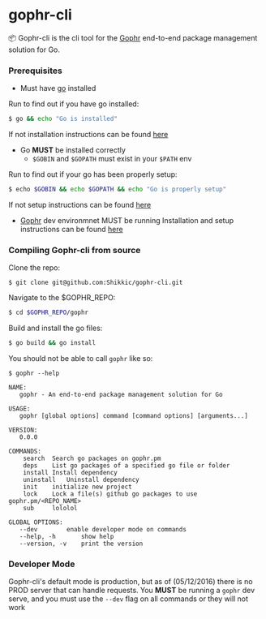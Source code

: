 # gophr-cli

:package: Gophr-cli is the cli tool for the [Gophr](https://github.com/skeswa/gophr) end-to-end package management solution for Go.

### Prerequisites
- Must have [go](https://golang.org/) installed

Run to find out if you have go installed:
```sh
$ go && echo "Go is installed"
```
If not installation instructions can be found [here](https://golang.org/dl/)

- Go **MUST** be installed correctly
  - `$GOBIN` and `$GOPATH` must exist in your `$PATH` env

Run to find out if your go has been properly setup:
```sh
$ echo $GOBIN && echo $GOPATH && echo "Go is properly setup"
```
If not setup instructions can be found [here]()

- [Gophr](https://github.com/skeswa/gophr) dev environmnet MUST be running
Installation and setup instructions can be found [here](https://github.com/skeswa/gophr)


### Compiling Gophr-cli from source

Clone the repo:
```
$ git clone git@github.com:Shikkic/gophr-cli.git
```

Navigate to the $GOPHR_REPO:
```sh
$ cd $GOPHR_REPO/gophr
```

Build and install the go files:
```sh
$ go build && go install
```

You should not be able to call `gophr` like so:
```
$ gophr --help
```

```
NAME:
   gophr - An end-to-end package management solution for Go

USAGE:
   gophr [global options] command [command options] [arguments...]

VERSION:
   0.0.0

COMMANDS:
    search	Search go packages on gophr.pm
    deps	List go packages of a specified go file or folder
    install	Install dependency
    uninstall	Uninstall dependency
    init	initialize new project
    lock	Lock a file(s) github go packages to use gophr.pm/<REPO_NAME>
    sub		lololol

GLOBAL OPTIONS:
   --dev		enable developer mode on commands
   --help, -h		show help
   --version, -v	print the version
```

### Developer Mode

Gophr-cli's default mode is production, but as of (05/12/2016) there is no PROD server that can handle requests. You **MUST** be running a `gophr` dev serve, and you must use the `--dev` flag on all commands or they will not work
